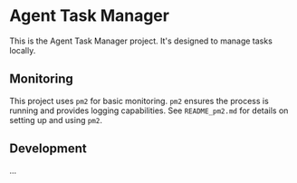 # Agent Task Manager

This is the Agent Task Manager project. It's designed to manage tasks locally.

## Monitoring

This project uses `pm2` for basic monitoring.  `pm2` ensures the process is running and provides logging capabilities. See `README_pm2.md` for details on setting up and using `pm2`.

## Development

...
